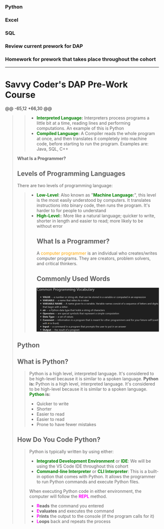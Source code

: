 ### Python
### Excel
### SQL
### Review current prework for DAP
### Homework for prework that takes place throughout the cohort
---
# <h1>Savvy Coder's DAP Pre-Work Course</h1>	
@@ -65,12 +66,30 @@
>> - **<span style="color: green;">Interpreted Language</span>:** Interpreters process programs a little bit at a time, reading lines and performing computations. An example of this is Python
>> - **<span style="color: green;">Compiled Language</span>:** A Compiler reads the whole program at once, and then translates it completely into machine code, before starting to run the program. Examples are: Java, SQL, C++
>
>**<h21>What Is a Programmer?</h2>**
>**<h2>Levels of Programming Languages</h2>**
>There are two levels of programming language:
>> - **<span style="color: green;">Low-Level</span>**: Also known as "**<span style="color: green;">Machine Language</span>:**", this level is the most easily understood by computers. It translates instructions into binary code, then runs the program. It's harder to for people to understand
>> - **<span style="color: green;">High-Level</span>:**: More like a natural language; quicker to write, shorter in length and easier to read; more likely to be without error
>**<h2>What Is a Programmer?</h2>**
>> A <span style="color: orange;">computer programmer</span> is an individual who creates/writes computer programs. They are creators, problem solvers, and critical thinkers.
>**<h2>Commonly Used Words</h2>**
>>![Programming Vocab](https://github.com/AdamRKlima/TA-Notes-and-Needed-Updates/blob/main/Images/Programming-Vocab.png?raw=true)
>
>**<h2>Python</h1>**
>**<h2>What is Python?</h2>**
>> Python is a high level, interpreted language. It's considered to be high-level because it is similar to a spoken language. **Python is:**
>> Python is a high level, interpreted language. It's considered to be high-level because it is similar to a spoken language. ****<span style="color: green;">Python</span>** is:**
>> - Quicker to write
>> - Shorter
>> - Easier to read
>> - Easier to read
>> - Prone to have fewer mistakes
>
>**<h2>How Do You Code Python?</h2>**
>>Python is typically written by using either:
>> - **<span style="color: green;">Integrated Development Environment</span>** or **<span style="color: green;">IDE</span>**: We will be using the VS Code IDE throughout this cohort
>> - **<span style="color: green;">Command-line Interpreter</span>** or **<span style="color: green;">CLI Interpreter</span>**: This is a built-in option that comes with Python. It allows the programmer to run Python commands and execute Python files.
>>
>>When executing Python code in either environment, the computer will follow the **<span style="color: magenta;">REPL</span>** method.
>> - **<span style="color: magenta;">R</span>eads** the command you entered
>> - **<span style="color: magenta;">E</span>valuates** and executes the command
>> - **<span style="color: magenta;">P</span>rints** the output to the console (if the program calls for it)
>> - **<span style="color: magenta;">L</span>oops** back and repeats the process
